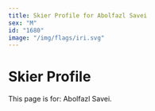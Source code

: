 ```yaml
---
title: Skier Profile for Abolfazl Savei
sex: "M"
id: "1680"
image: "/img/flags/iri.svg" 
---
```


# Skier Profile

This page is for: Abolfazl Savei.
    